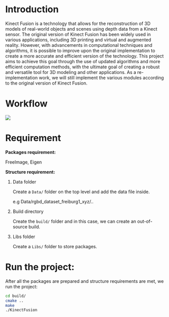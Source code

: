 # Introduction

Kinect Fusion is a technology that allows for the reconstruction of 3D models of real-world objects and scenes using depth data from a Kinect sensor. The original version of Kinect Fusion has been widely used in various applications, including 3D printing and virtual and augmented reality. However, with advancements in computational techniques and algorithms, it is possible to improve upon the original implementation to create a more accurate and efficient version of the technology. This project aims to achieve this goal through the use of updated algorithms and more efficient computation methods, with the ultimate goal of creating a robust and versatile tool for 3D modeling and other applications. As a re-implementation work, we will still implement the various modules according to the original version of Kinect Fusion.

# Workflow

![](https://s2.loli.net/2022/12/28/LdajOpqt6Mm2NxF.png)

# Requirement

**Packages requirement:**

FreeImage, Eigen

**Structure requirement:**

1. Data folder
    
    Create a ```Data/``` folder on the top level and add the data file inside.
    
    e.g Data/rgbd_dataset_freiburg1_xyz/..
    
2. Build directory 
    
    Create the ```build/``` folder and in this case, we can create an out-of-source build.
    
3. Libs folder

	Create a ```Libs/``` folder to store packages.
	
# Run the project:

After all the packages are prepared and structure requirements are met, we run the project:

```bash
cd build/
cmake ..
make 
./KinectFusion
```